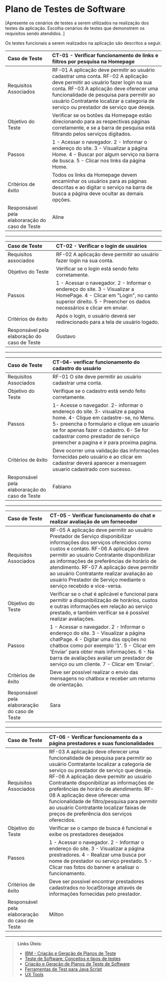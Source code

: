 # Plano de Testes de Software

[Apresente os cenários de testes a serem utilizados na realização dos testes da aplicação. Escolha cenários de testes que demonstrem os requisitos sendo atendidos. ]

Os testes funcionais a serem realizados na aplicação são descritos a seguir.

|Caso de Teste    | CT-01 - Verificar funcionamento de links e filtros por pesquisa na Homepage |
|:---|:---|
| Requisitos Associados | RF-01 A aplicação deve permitir ao usuário cadastrar uma conta. RF-02 A aplicação deve permitir ao usuário fazer login na sua conta. RF-03	A aplicação deve oferecer uma funcionalidade de pesquisa para permitir ao usuário Contratante localizar a categoria de serviço ou prestador de serviço que deseja.|
| Objetivo do Teste | Verificar se os botões da Homepage estão direcionando para as respectivas páginas corretamente, e se a barra de pesquisa está filtrando pelos serviços digitados.  |
| Passos |1 - Acessar o navegador. 2 - Informar o endereço do site. 3 - Visualizar a página Home. 4 - Buscar por algum serviço na barra de busca. 5 - Clicar nos links da página Home.
| Critérios de êxito | Todos os links da Homepage devem encaminhar os usuários para as páginas descritas e ao digitar o serviço na barra de busca a página deve ocultar as demais opções.  |
| Responsável pela elaboraração do caso de Teste | Aline |

<hr>

|Caso de Teste    | CT-02 - Verificar o login de usuários |
|:---|:---| 
| Requisitos associados | RF-02 A aplicação deve permitir ao usuário fazer login na sua conta.|
| Objetivo do Teste | Verificar se o login está sendo feito corretamente. |
| Passos |1 - Acessar o navegador.  2 - Informar o endereço do site. 3 - Visualizar a HomePage. 4 - Clicar em "Login", no canto superior direito. 5 - Preencher os dados necessários e clicar em enviar. |
| Critérios de êxito | Após o login, o usuário deverá ser redirecionado para a tela de usuário logado. |
|Responsável pela elaboração do caso de Teste | Gustavo |

<hr>

|Caso de Teste    | CT-04- verificar funcionamento do cadastro do usuário |
|:---|:---|
| Requisitos Associados | RF-01 O site deve permitir ao usuário cadastrar uma conta. |
| Objetivo do Teste | Verifique se o cadastro está sendo feito corretamente. |
| Passos | 1- Acesse o navegador. 2- informar o endereço do site. 3- visualize a pagina home. 4- Clique em cadastre-se, no Menu. 5- preencha o formulario e clique em usuario se for apenas fazer o cadastro. 6- Se for cadastrar como prestador de serviço preencher a pagina e ir para proxima pagina. |
| Critérios de êxito | Deve ocorrer uma validação das informações fornecidas pelo usuário e ao clicar em cadastrar deverá aparecer a mensagem usuario cadastrado com sucesso.  |
| Responsável pela elaboraração do caso de Teste | Fabiano|

<hr>

|Caso de Teste    | CT-05 - Verificar funcionamento do chat e realizar avaliação de um fornecedor |
|:---|:---|
| Requisitos Associados | RF-05  A aplicação deve permitir ao usuário Prestador de Serviço disponibilizar informações dos serviços oferecidos como custos e contato. RF-06	A aplicação deve permitir ao usuário Contratante disponibilizar as informações de preferências de horário de atendimento. RF-07 A aplicação deve permitir ao usuário Contratante realizar avaliação ao usuário Prestador de Serviço mediante o serviço recebido e vice-versa.|
| Objetivo do Teste | Verificar se o chat é aplicável e funcional para permitir a disponibilização de horários, custos e outras informações em relação ao serviço prestado, e também verificar se é possível realizar avaliações.  |
| Passos |1 - Acessar o navegador. 2 - Informar o endereço do site. 3 - Visualizar a página chatPage. 4 - Digitar uma das opções no chatbox como por exemplo '1'. 5 - Clicar em 'Enviar' para obter mais informações. 6 - Na barra de avaliações avaliar um prestador de serviço ou um cliente. 7 - Clicar em 'Enviar'.
| Critérios de êxito | Deve ser possível realizar o envio das mensagens no chatbox e receber um retorno de orientação.  |
| Responsável pela elaboraração do caso de Teste | Sara |

 <hr> 

|Caso de Teste    | CT-06 - Verificar funcionamento da a página prestadores e suas funcionalidades |
|:---|:---|
| Requisitos Associados | RF-03 A aplicação deve oferecer uma funcionalidade de pesquisa para permitir ao usuário Contratante localizar a categoria de serviço ou prestador de serviço que deseja. RF-06 A aplicação deve permitir ao usuário Contratante disponibilizar as informações de preferências de horário de atendimento. RF-08 A aplicação deve oferecer uma funcionalidade de filtro/pesquisa para permitir ao usuário Contratante localizar faixas de preços de preferência dos serviços oferecidos.|
| Objetivo do Teste | Verificar se o campo de busca é funcional e exibe os prestadores desejados  |
| Passos |1 - Acessar o navegador. 2 - Informar o endereço do site. 3 - Visualizar a página prestradores. 4 - Realizar uma busca por nome de prestador ou serviço prestado. 5 - Clicar nas fotos do banner e analisar o funcionamento.
| Critérios de êxito | Deve ser possível encontrar prestadores cadastrados no localStorage através de informações fornecidas pelo prestador. |
| Responsável pela elaboraração do caso de Teste | Milton |

 <hr> 
 
> **Links Úteis**:
> - [IBM - Criação e Geração de Planos de Teste](https://www.ibm.com/developerworks/br/local/rational/criacao_geracao_planos_testes_software/index.html)
> -  [Teste de Software: Conceitos e tipos de testes](https://blog.onedaytesting.com.br/teste-de-software/)
> - [Criação e Geração de Planos de Teste de Software](https://www.ibm.com/developerworks/br/local/rational/criacao_geracao_planos_testes_software/index.html)
> - [Ferramentas de Test para Java Script](https://geekflare.com/javascript-unit-testing/)
> - [UX Tools](https://uxdesign.cc/ux-user-research-and-user-testing-tools-2d339d379dc7)
